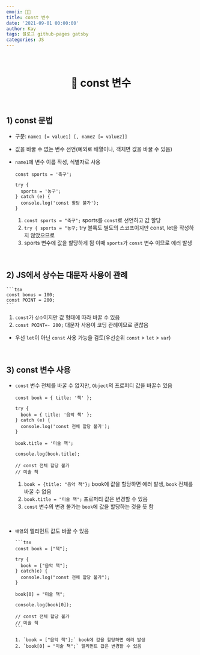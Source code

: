 ```yaml
---
emoji: 👨‍💻
title: const 변수
date: '2021-09-01 00:00:00'
author: Kay
tags: 블로그 github-pages gatsby
categories: JS
---
```


<br>

<h1 align="center">
  👋 const 변수
</h1>

<br>

## 1) const 문법

- 구문: `name1 [= value1] [, name2 [= value2]]`
- 값을 바꿀 수 없는 변수 선언(예외로 배열이나, 객체면 값을 바꿀 수 있음)
- `name1`에 변수 이름 작성, 식별자로 사용

  ```tsx
  const sports = '축구';

  try {
    sports = '농구';
  } catch (e) {
    console.log('const 할당 불가');
  }
  ```

  1. `const sports = "축구";` sports를 `const`로 선언하고 값 할당
  2. `try { sports = "농구;` try 블록도 별도의 스코프이지만 const, let을 작성하지 않았으므로
  3. sports 변수에 값을 할당하게 됨 이때 `sports`가 `const` 변수 이므로 에러 발생

<br>

## 2) JS에서 상수는 대문자 사용이 관례

    ```tsx
    const bonus = 100;
    const POINT = 200;
    ```

1. `const`가 `상수`이지만 값 형태에 따라 바꿀 수 있음
2. `const POINT=- 200;` 대문자 사용이 코딩 관례이므로 괜찮음

- 우선 `let`이 아닌 `const` 사용 가능을 검토(우선순위 `const` > `let` > `var`)

<br>

## 3) const 변수 사용

- `const` 변수 전체를 바꿀 수 없지만, `Object`의 프로퍼티 값을 바꿀수 있음

  ```tsx
  const book = { title: '책' };

  try {
    book = { title: '음악 책' };
  } catch (e) {
    console.log('const 전체 할당 불가');
  }

  book.title = '미술 책';

  console.log(book.title);

  // const 전체 할당 불가
  // 미술 책
  ```

  1. `book = {title: "음악 책"};` book에 값을 할당하면 에러 발생, `book` 전체를 바꿀 수 없음
  2. `book.title = "미술 책";` 프로퍼티 값은 변경할 수 있음
  3. `const` 변수의 변경 불가는 `book`에 값을 할당하는 것을 뜻 함

<br>

- `배열`의 엘리먼트 값도 바꿀 수 있음

      ```tsx
      const book = ["책"];

      try {
      	book = ["음악 책"];
      } catch(e) {
      	console.log("const 전체 할당 불가");
      }

      book[0] = "미술 책";

      console.log(book[0]);

      // const 전체 할당 불가
      // 미술 책
      ```

      1. `book = ["음악 책"];` book에 값을 할당하면 에러 발생
      2. `book[0] = "미술 책";` 엘리먼트 값은 변경할 수 있음

  <br>

```toc

```
